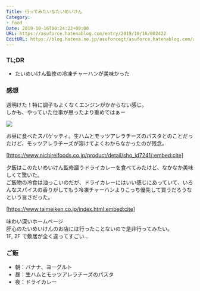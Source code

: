 ```yaml
---
Title: 行ってみたいなたいめいけん
Category:
- food
Date: 2019-10-16T00:24:22+09:00
URL: https://asuforce.hatenablog.com/entry/2019/10/16/002422
EditURL: https://blog.hatena.ne.jp/asuforcegt/asuforce.hatenablog.com/atom/entry/26006613450039776
---
```


### TL;DR

- たいめいけん監修の冷凍チャーハンが美味かった

###  感想

週明けた！特に調子もよくなくエンジンがかからない感じ。  
しかも、やっていた仕事が思ったより重めではぁー

<span itemtype="http://schema.org/Photograph" itemscope="itemscope"><img class="magnifiable" src="https://cdn-ak.f.st-hatena.com/images/fotolife/a/asuforcegt/20200807/20200807140450.jpg" itemprop="image"></span>

お昼に食べたスパゲッティ。生ハムとモッツアレラチーズのパスタとのことだったけど、モッツアレラチーズが溶けてよくわからなかったのが残念。

[https://www.nichireifoods.co.jp/product/detail/sho_id7241/:embed:cite]

夕飯はこのたいめいけん監修謳うドライカレーを食べてみたけど、なかなか美味しくて驚いた。  
ご飯物の冷食は油っこいのだが、ドライカレーにはいい感じにあっていて、いろんなスパイスの香りがしてもう冷凍チャーハンよりこっち優先して買うだろうなという旨さだった。

[https://www.taimeiken.co.jp/index.html:embed:cite]

味わい深いホームページ  
肝心のたいめいけんのお店には行ったことないので是非行ってみたい。  
1F, 2F で敷居が全く違ってすごい...

### ご飯

- 朝：バナナ、ヨーグルト
- 昼：生ハムとモッツアレラチーズのパスタ
- 夜：ドライカレー
